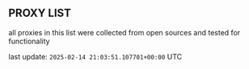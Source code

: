 ## PROXY LIST

all proxies in this list were collected from open sources and tested for functionality

last update: `2025-02-14 21:03:51.107701+00:00` UTC